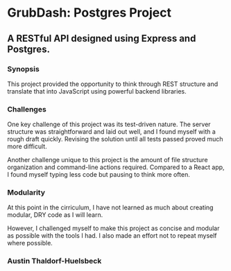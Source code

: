 # GrubDash: Postgres Project

## A RESTful API designed using Express and Postgres.

### Synopsis

This project provided the opportunity to think through REST structure and translate that into JavaScript using powerful backend libraries.

### Challenges

One key challenge of this project was its test-driven nature. The server structure was straightforward and laid out well, and I found myself with a rough draft quickly. Revising the solution until all tests passed proved much more difficult.

Another challenge unique to this project is the amount of file structure organization and command-line actions required. Compared to a React app, I found myself typing less code but pausing to think more often.

### Modularity

At this point in the cirriculum, I have not learned as much about creating modular, DRY code as I will learn.

However, I challenged myself to make this project as concise and modular as possible with the tools I had. I also made an effort not to repeat myself where possible.


### Austin Thaldorf-Huelsbeck
